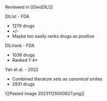 Reviewed in [[GeoDILI]]

DILIst - FDA
* 1279 drugs
* +/-
* Maybe too easily ranks drugs as positive

DILIrank - FDA
* 1036 drugs
* Ranked 1-4*

Yan et al. - 2022
* Combined literature sets as *canonical* smiles
* 2931 drugs

![[Pasted image 20231125000627.png]]
